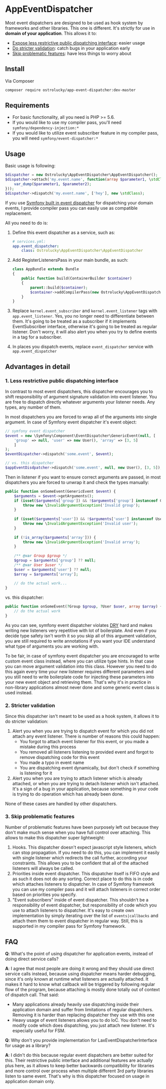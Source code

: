 # AppEventDispatcher
Most event dispatchers are designed to be used as hook system by frameworks and other libraries. This one is different. 
It's strictly for use in **domain of your application**. This allows it to:

* [Expose less restrictive public dispatching interface](#1-less-restrictive-public-dispatching-interface): easier usage
* [Do stricter validation](#2-stricter-validation): catch bugs in your application early
* [Skip problematic features](#3-skip-problematic-features): have less things to worry about 


## Install

Via Composer

``` bash
composer require ostrolucky/app-event-dispatcher:dev-master
```

## Requirements
* For basic functionality, all you need is PHP >= 5.6.
* If you would like to use my compiler pass, you'll need `symfony/dependency-injection:*`
* If you would like to utilize event subscriber feature in my compiler pass, you will need `symfony/event-dispatcher:*`

## Usage
Basic usage is following:
```php
$dispatcher = new Ostrolucky\AppEventDispatcher\AppEventDispatcher();
$dispatcher->attach('my.event.name', function(array $parameter1, \stdClass $parameter2) {
    var_dump($parameter1, $parameter2);
}));
$dispatcher->dispatch('my.event.name', ['hey'], new \stdClass);
```
If you use [Symfony built in event dispatcher](http://symfony.com/doc/current/event_dispatcher.html) for dispatching your domain events, 
I provide compiler pass you can easily use as compatible replacement.

All you need to do is:
1. Define this event dispatcher as a service, such as:
    ```yml
    # services.yml:
    app.event_dispatcher:
        class: Ostrolucky\AppEventDispatcher\AppEventDispatcher
    ```
1.  Add RegisterListenersPass in your main bundle, as such:
    ```php
    class AppBundle extends Bundle
    {
        public function build(ContainerBuilder $container)
        {
            parent::build($container);
            $container->addCompilerPass(new Ostrolucky\AppEventDispatcher\Symfony\DependencyInjection\RegisterListenersPass());
        }
    }
    ```
1. Replace `kernel.event_subscriber` and `kernel.event_listener` tags with `app.event_listener`. Yes, you no longer need to 
differentiate between them. It's going to be treated as a subscriber if it implements EventSubscriber interface, otherwise 
it's going to be treated as regular listener. Don't worry, it will also alert you when you try to define events in a tag for a subscriber.

1. In places you dispatch events, replace `event_dispatcher` service with `app.event_dispatcher`

## Advantages in detail

### 1. Less restrictive public dispatching interface
In contrast to most event dispatchers, this dispatcher encourages you to shift responsibility of argument signature
validation into event listener. You are free to dispatch directly whatever arguments your listener needs. Any types, any number of them.

In most dispatchers you are forced to wrap all of the arguments into single argument. In case of Symfony event 
dispatcher it's event object:
```php
// symfony event dispatcher
$event = new \Symfony\Component\EventDispatcher\GenericEvent(null, [
    'group' => null, 'user' => new User(), 'array' => [3, 5]
    ]
);
$eventDispatcher->dispatch('some.event', $event);

// vs. this dispatcher
$appEventDisdpatcher->dispatch('some.event', null, new User(), [3, 5]);
```
Then in listener if you want to ensure correct arguments are passed, in most dispatchers you are forced to unwrap 
it and check the types manually:

```php
public function onSomeEvent(GenericEvent $event) {
    $arguments = $event->getArguments();
    if (isset($arguments['group']) && !$arguments['group'] instanceof Group) {
        throw new \InvalidArgumentException('Invalid group');
    }
    
    if (isset($arguments['user']) && !$arguments['user'] instanceof User) {
        throw new \InvalidArgumentException('Invalid user');
    }
    
    if (!is_array($arguments['array'])) {
        throw new \InvalidArgumentException('Invalid array');
    }
    
    /** @var Group $group */
    $group = $arguments['group'] ?? null;
    /** @var User $user */
    $user = $arguments['user'] ?? null;
    $array = $arguments['array'];
    
    // do the actual work...
}
```
vs. this dispatcher:
```php
public function onSomeEvent(?Group $group, ?User $user, array $array) {
    // do the actual work
}

```

As you can see, symfony event dispatcher violates [DRY](https://en.wikipedia.org/wiki/Don%27t_repeat_yourself) hard 
and makes writing new listeners very repetitive with lot of boilerplate. And even if you decide type safety isn't worth
it so you skip all of this argument validation, you are still required to write annotations if you want your IDE 
understand what type of arguments you are working with. 


To be fair, in case of symfony event dispatcher you are encouraged to write custom event class instead, where you can utilize 
type hints. In that case you can move argument validation into this class. However you need to do this again every time
your new listener requires different parameters and you still need to write boilerplate code for injecting these parameters
into your new event object and retrieving them. That's why it's in practice in non-library applications almost never 
done and some generic event class is used instead.
### 2. Stricter validation
Since this dispatcher isn't meant to be used as a hook system, it allows it to do stricter validation:
1. Alert you when you are trying to dispatch event for which you did not attach any event listener. 
There is number of reasons this could happen:
    * You forgot to attach event listener for this event, or you made a mistake during this process
    * You removed all listeners listening to provided event and forgot to remove dispatching code for this event
    * You made a typo in event name
    * You are dispatching event dynamically, but don't check if something is listening for it
1. Alert you when you are trying to attach listener which is already attached, or when you are trying to detach listener
which isn't attached. It's a sign of a bug in your application,
because something in your code is trying to do operation which has already been done.

None of these cases are handled by other dispatchers.

### 3. Skip problematic features
Number of problematic features have been purposely left out because they don't make much sense when you have full control
over attaching. This allows to make this dispatcher super lightweight: 

1. Hooks. This dispatcher doesn't expect javascript style listeners, which can stop propagation. If you need to do this, 
you can implement it easily with single listener which redirects the call further, according your constraints. This
allows you to be confident that all of the attached listeners will always be called.
1. Priorities inside event dispatcher. This dispatcher itself is FIFO style and as such it does not do any sorting. 
Correct place to do this is in code which attaches listeners to dispatcher. In case of Symfony framework you can use my
compiler pass and it will attach listeners in correct order based on priorities you specify.
1. "Event subscribers" inside of event dispatcher. This shouldn't be a responsibility of event dispatcher,
but responsibility of code which you use to attach listeners to dispatcher. It's easy to create own implementation by simply iterating over 
the list of `events|callbacks` and attach them them to event dispatcher in regular way. Still, this is supported in
my compiler pass for Symfony framework.

## FAQ
**Q**: What's the point of using dispatcher for application events, instead of doing direct service calls?

**A**: I agree that most people are doing it wrong and they should use direct service calls instead, because using
dispatcher means harder debugging, since it's only known at runtime what listeners are actually attached. It makes it hard
to know what callback will be triggered by following regular flow of the program, because attaching is mostly done totally 
out of context of dispatch call. That said:
* Many applications already heavily use dispatching inside their application domain and suffer from limitations
of regular dispatchers. Removing it is harder than replacing dispatcher they use with this one
* Heavy usage of event listeners allows you to do IoC. You don't need to modify code which does dispatching, you just
 attach new listener. It's especially useful for FSM.

**Q**: Why don't you provide implementation for LaxEventDispatcherInterface for usage as a library?

**A**: I didn't do this because regular event dispatchers are better suited for this. Their restrictive public interface 
and additional features are actually plus here, as it allows to keep better backwards compatibility for libraries and
more control over process when multiple different 3rd party libraries listen to same event. That's why is this dispatcher 
focused on usage in application domain only.
